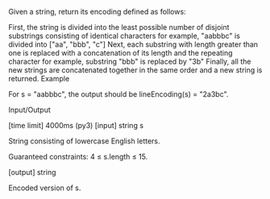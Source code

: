 Given a string, return its encoding defined as follows:

First, the string is divided into the least possible number of disjoint substrings consisting of identical characters
for example, "aabbbc" is divided into ["aa", "bbb", "c"]
Next, each substring with length greater than one is replaced with a concatenation of its length and the repeating character
for example, substring "bbb" is replaced by "3b"
Finally, all the new strings are concatenated together in the same order and a new string is returned.
Example

For s = "aabbbc", the output should be
lineEncoding(s) = "2a3bc".

Input/Output

[time limit] 4000ms (py3)
[input] string s

String consisting of lowercase English letters.

Guaranteed constraints:
4 ≤ s.length ≤ 15.

[output] string

Encoded version of s.
